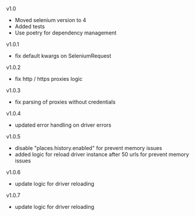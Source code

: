 v1.0 
- Moved selenium version to 4
- Added tests
- Use poetry for dependency management

v1.0.1
- fix default kwargs on SeleniumRequest

v1.0.2
- fix http / https proxies logic

v1.0.3
- fix parsing of proxies without credentials

v1.0.4
- updated error handling on driver errors

v1.0.5
- disable "places.history.enabled" for prevent memory issues
- added logic for reload driver instance after 50 urls for prevent memory issues

v1.0.6
- update logic for driver reloading

v1.0.7
- update logic for driver reloading
